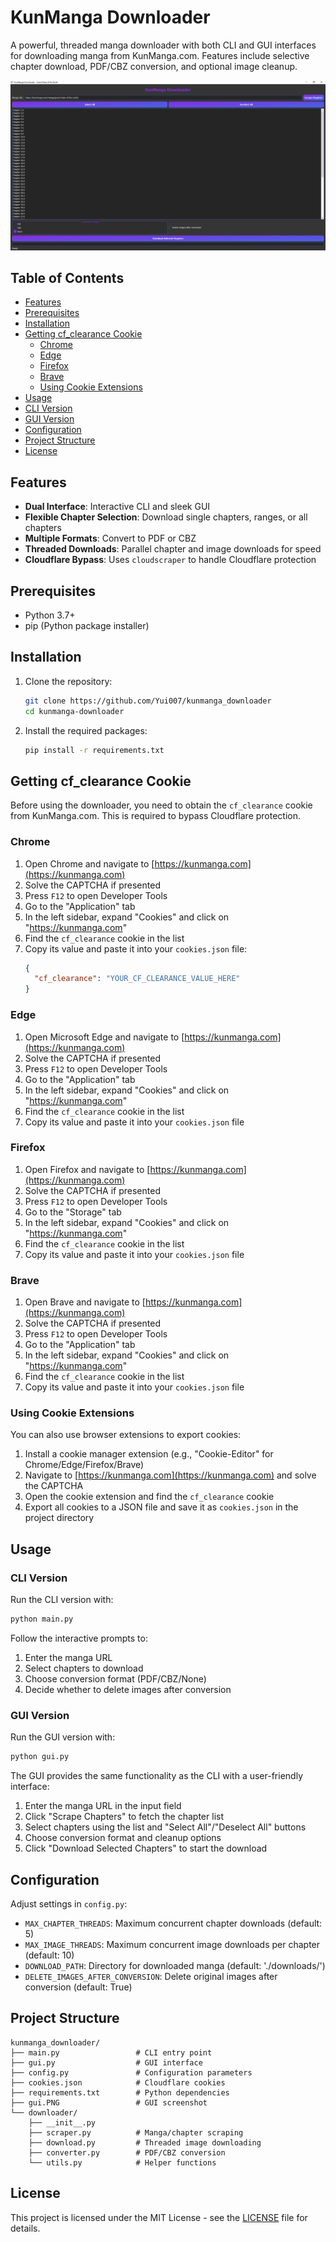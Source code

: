 # KunManga Downloader

A powerful, threaded manga downloader with both CLI and GUI interfaces for downloading manga from KunManga.com. Features include selective chapter download, PDF/CBZ conversion, and optional image cleanup.

![GUI Screenshot](gui.PNG)

## Table of Contents
- [Features](#features)
- [Prerequisites](#prerequisites)
- [Installation](#installation)
- [Getting cf_clearance Cookie](#getting-cf_clearance-cookie)
  - [Chrome](#chrome)
  - [Edge](#edge)
  - [Firefox](#firefox)
  - [Brave](#brave)
  - [Using Cookie Extensions](#using-cookie-extensions)
- [Usage](#usage)
 - [CLI Version](#cli-version)
  - [GUI Version](#gui-version)
- [Configuration](#configuration)
- [Project Structure](#project-structure)
- [License](#license)

## Features

- **Dual Interface**: Interactive CLI and sleek GUI
- **Flexible Chapter Selection**: Download single chapters, ranges, or all chapters
- **Multiple Formats**: Convert to PDF or CBZ
- **Threaded Downloads**: Parallel chapter and image downloads for speed
- **Cloudflare Bypass**: Uses `cloudscraper` to handle Cloudflare protection

## Prerequisites

- Python 3.7+
- pip (Python package installer)

## Installation

1. Clone the repository:
   ```bash
   git clone https://github.com/Yui007/kunmanga_downloader
   cd kunmanga-downloader
   ```

2. Install the required packages:
   ```bash
   pip install -r requirements.txt
   ```

## Getting cf_clearance Cookie

Before using the downloader, you need to obtain the `cf_clearance` cookie from KunManga.com. This is required to bypass Cloudflare protection.

### Chrome

1. Open Chrome and navigate to [https://kunmanga.com](https://kunmanga.com)
2. Solve the CAPTCHA if presented
3. Press `F12` to open Developer Tools
4. Go to the "Application" tab
5. In the left sidebar, expand "Cookies" and click on "https://kunmanga.com"
6. Find the `cf_clearance` cookie in the list
7. Copy its value and paste it into your `cookies.json` file:
   ```json
   {
     "cf_clearance": "YOUR_CF_CLEARANCE_VALUE_HERE"
   }
   ```

### Edge

1. Open Microsoft Edge and navigate to [https://kunmanga.com](https://kunmanga.com)
2. Solve the CAPTCHA if presented
3. Press `F12` to open Developer Tools
4. Go to the "Application" tab
5. In the left sidebar, expand "Cookies" and click on "https://kunmanga.com"
6. Find the `cf_clearance` cookie in the list
7. Copy its value and paste it into your `cookies.json` file

### Firefox

1. Open Firefox and navigate to [https://kunmanga.com](https://kunmanga.com)
2. Solve the CAPTCHA if presented
3. Press `F12` to open Developer Tools
4. Go to the "Storage" tab
5. In the left sidebar, expand "Cookies" and click on "https://kunmanga.com"
6. Find the `cf_clearance` cookie in the list
7. Copy its value and paste it into your `cookies.json` file

### Brave

1. Open Brave and navigate to [https://kunmanga.com](https://kunmanga.com)
2. Solve the CAPTCHA if presented
3. Press `F12` to open Developer Tools
4. Go to the "Application" tab
5. In the left sidebar, expand "Cookies" and click on "https://kunmanga.com"
6. Find the `cf_clearance` cookie in the list
7. Copy its value and paste it into your `cookies.json` file

### Using Cookie Extensions

You can also use browser extensions to export cookies:

1. Install a cookie manager extension (e.g., "Cookie-Editor" for Chrome/Edge/Firefox/Brave)
2. Navigate to [https://kunmanga.com](https://kunmanga.com) and solve the CAPTCHA
3. Open the cookie extension and find the `cf_clearance` cookie
4. Export all cookies to a JSON file and save it as `cookies.json` in the project directory

## Usage

### CLI Version

Run the CLI version with:
```bash
python main.py
```

Follow the interactive prompts to:
1. Enter the manga URL
2. Select chapters to download
3. Choose conversion format (PDF/CBZ/None)
4. Decide whether to delete images after conversion

### GUI Version

Run the GUI version with:
```bash
python gui.py
```

The GUI provides the same functionality as the CLI with a user-friendly interface:
1. Enter the manga URL in the input field
2. Click "Scrape Chapters" to fetch the chapter list
3. Select chapters using the list and "Select All"/"Deselect All" buttons
4. Choose conversion format and cleanup options
5. Click "Download Selected Chapters" to start the download

## Configuration

Adjust settings in `config.py`:
- `MAX_CHAPTER_THREADS`: Maximum concurrent chapter downloads (default: 5)
- `MAX_IMAGE_THREADS`: Maximum concurrent image downloads per chapter (default: 10)
- `DOWNLOAD_PATH`: Directory for downloaded manga (default: './downloads/')
- `DELETE_IMAGES_AFTER_CONVERSION`: Delete original images after conversion (default: True)

## Project Structure

```
kunmanga_downloader/
├── main.py                 # CLI entry point
├── gui.py                  # GUI interface
├── config.py               # Configuration parameters
├── cookies.json            # Cloudflare cookies
├── requirements.txt        # Python dependencies
├── gui.PNG                 # GUI screenshot
└── downloader/
    ├── __init__.py
    ├── scraper.py          # Manga/chapter scraping
    ├── download.py         # Threaded image downloading
    ├── converter.py        # PDF/CBZ conversion
    └── utils.py            # Helper functions
```

## License

This project is licensed under the MIT License - see the [LICENSE](LICENSE) file for details.